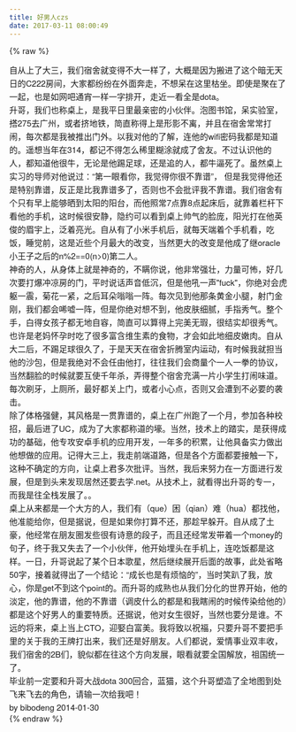 ```yaml
---
title: 好男人czs
date: 2017-03-11 08:00:49
---
```

{% raw %}
<p style="margin-top:0px;margin-bottom:0px;font-family:&quot;Helvetica Neue&quot;;font-size:15px;line-height:24px;widows:1;">自从上了大三，我们宿舍就变得不大一样了，大概是因为搬进了这个暗无天日的C222房间，大家都纷纷在外面奔走，不想呆在这里枯坐。即使是聚在了一起，也是如网吧通宵一样一字排开，走近一看全是dota。</p>
<p style="margin-top:0px;margin-bottom:0px;font-family:&quot;Helvetica Neue&quot;;font-size:15px;line-height:24px;widows:1;"></p>
<p style="margin-top:0px;margin-bottom:0px;font-family:&quot;Helvetica Neue&quot;;font-size:15px;line-height:24px;widows:1;">升哥，我们也称桌上，是我平日里最亲密的小伙伴。泡图书馆，呆实验室，搭275去广州，或者挤地铁，简直称得上是形影不离，并且在宿舍常常打闹，每次都是我被推出门外。以我对他的了解，连他的wifi密码我都是知道的。遥想当年在314，都记不得怎么稀里糊涂就成了舍友。不过认识他的人，都知道他很牛，无论是他踢足球，还是追的人，都牛逼死了。虽然桌上实习的导师对他说过：“第一眼看你，我觉得你很不靠谱”， 但是我觉得他还是特别靠谱，反正是比我靠谱多了，否则也不会批评我不靠谱。我们宿舍有个只有早上能够晒到太阳的阳台，而他照常7点靠8点起床后，就靠着栏杆下看他的手机，这时候很安静，隐约可以看到桌上帅气的脸庞，阳光打在他英俊的眉宇上，泛着亮光。自从有了小米手机后，就每天端着个手机看，吃饭，睡觉前，这是近些个月最大的改变，当然更大的改变是他成了继oracle小王子之后的n%2==0(n&gt;0)第二人。</p>
<p style="margin-top:0px;margin-bottom:0px;font-family:&quot;Helvetica Neue&quot;;font-size:15px;line-height:24px;widows:1;"></p>
<p style="margin-top:0px;margin-bottom:0px;font-family:&quot;Helvetica Neue&quot;;font-size:15px;line-height:24px;widows:1;">神奇的人，从身体上就是神奇的，不瞒你说，他非常强壮，力量可怖，好几次要打爆冲凉房的门，平时说话声音低沉，但是他吼一声"fuck"，你绝对会虎躯一震，菊花一紧，之后耳朵嗡嗡一阵。每次见到他那条黄金小腿，射门金刚，我们都会唏嘘一阵，但是你绝对想不到，他皮肤细腻，手指秀气。整个手，白得女孩子都无地自容，简直可以算得上完美无瑕，很结实却很秀气。也许是老妈怀孕时吃了很多富含维生素的食物，才会如此地细皮嫩肉。自从大二后，不踢足球很久了，于是天天在宿舍折腾室内运动，有时候我就担当他的沙包，但是我绝对不会任由他打，往往我们会商量个一人一拳的协议，当然翻脸的时候就要互使千年杀，弄得整个宿舍充满一片小学生打闹味道。每次刷牙，上厕所，最好都关上门，或者小心点，否则又会遭到不必要的袭击。</p>
<p style="margin-top:0px;margin-bottom:0px;font-family:&quot;Helvetica Neue&quot;;font-size:15px;line-height:24px;widows:1;"></p>
<p style="margin-top:0px;margin-bottom:0px;font-family:&quot;Helvetica Neue&quot;;font-size:15px;line-height:24px;widows:1;">除了体格强健，其风格是一贯靠谱的，桌上在广州跑了一个月，参加各种校招，最后进了UC，成为了大家都称道的壕。当然，技术上的踏实，是获得成功的基础，他专攻安卓手机的应用开发，一年多的积累，让他具备实力做出他想做的应用。记得大三上，我走前端道路，但是各个方面都要接触一下，这种不确定的方向，让桌上君多次批评。当然，我后来努力在一方面进行发展，但是到头来发现居然还要去学.net。从技术上，就看得出升哥的专一，而我是往全栈发展了。。</p>
<p style="margin-top:0px;margin-bottom:0px;font-family:&quot;Helvetica Neue&quot;;font-size:15px;line-height:24px;widows:1;"></p>
<p style="margin-top:0px;margin-bottom:0px;font-family:&quot;Helvetica Neue&quot;;font-size:15px;line-height:24px;widows:1;">桌上从来都是一个大方的人，我们有（que）困（qian）难（hua）都找他，他准能给你，但是据说，但是如果你打算不还，那趁早躲开。自从成了土豪，他经常在朋友圈发些很有诗意的段子，而且还经常发带着一个money的句子，终于我又失去了一个小伙伴，他开始埋头在手机上，连吃饭都是这样。一日，升哥说起了某个日本歌星，然后继续展开后面的故事，此处省略50字，接着就得出了一个结论：“成长也是有烦恼的”，当时笑趴了我，放心，你是get不到这个point的。而升哥的成熟也从我们分化的世界开始，他的淡定，他的靠谱，他的不靠谱（调皮什么的都是和我瞎闹的时候传染给他的）都是这个好男人的重要特质。还据说，他对女生很好，当然也要分是谁。不远的将来，桌上当上CTO，迎娶白富美。我将致以祝福，只要升哥不要把手里的关于我的王牌打出来，我们还是好朋友。人们都说，爱情事业双丰收，我们宿舍的2B们，貌似都在往这个方向发展，眼看就要全国解放，祖国统一了。</p>
<p style="margin-top:0px;margin-bottom:0px;font-family:&quot;Helvetica Neue&quot;;font-size:15px;line-height:24px;widows:1;"></p>
<p style="margin-top:0px;margin-bottom:0px;font-family:&quot;Helvetica Neue&quot;;font-size:15px;line-height:24px;widows:1;">毕业前一定要和升哥大战dota 300回合，蓝猫，这个升哥塑造了全地图到处飞来飞去的角色，请输一次给我吧！</p>
<p style="margin-top:0px;margin-bottom:0px;font-family:&quot;Helvetica Neue&quot;;font-size:15px;line-height:24px;widows:1;"></p>
<p style="margin-top:0px;margin-bottom:0px;font-family:&quot;Helvetica Neue&quot;;font-size:15px;line-height:24px;widows:1;">by bibodeng 2014-01-30</p>{% endraw %}
